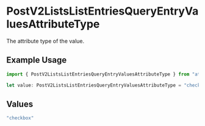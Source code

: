 # PostV2ListsListEntriesQueryEntryValuesAttributeType

The attribute type of the value.

## Example Usage

```typescript
import { PostV2ListsListEntriesQueryEntryValuesAttributeType } from "attio-js/models/operations";

let value: PostV2ListsListEntriesQueryEntryValuesAttributeType = "checkbox";
```

## Values

```typescript
"checkbox"
```